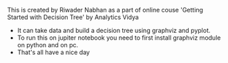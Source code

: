This is created by Riwader Nabhan as a part of online couse 'Getting Started with Decision Tree' by Analytics Vidya

* It can take data and build a decision tree using graphviz and pyplot.
* To run this on jupiter notebook you need to first install graphviz module on python and on pc.
* That's all have a nice day
